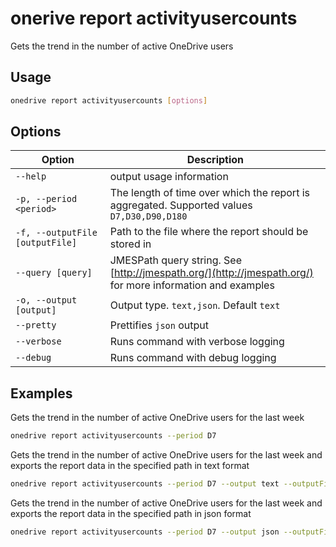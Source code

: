 # onerive report activityusercounts

Gets the trend in the number of active OneDrive users

## Usage

```sh
onedrive report activityusercounts [options]
```

## Options

Option|Description
------|-----------
`--help`|output usage information
`-p, --period <period>`|The length of time over which the report is aggregated. Supported values `D7,D30,D90,D180`
`-f, --outputFile [outputFile]`|Path to the file where the report should be stored in
`--query [query]`|JMESPath query string. See [http://jmespath.org/](http://jmespath.org/) for more information and examples
`-o, --output [output]`|Output type. `text,json`. Default `text`
`--pretty`|Prettifies `json` output
`--verbose`|Runs command with verbose logging
`--debug`|Runs command with debug logging

## Examples

Gets the trend in the number of active OneDrive users for the last week

```sh
onedrive report activityusercounts --period D7
```

Gets the trend in the number of active OneDrive users for the last week and exports the report data in the specified path in text format

```sh
onedrive report activityusercounts --period D7 --output text --outputFile 'C:/report.txt'
```

Gets the trend in the number of active OneDrive users for the last week and exports the report data in the specified path in json format

```sh
onedrive report activityusercounts --period D7 --output json --outputFile 'C:/report.json'
```
